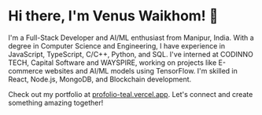 # Hi there, I'm Venus Waikhom! 👋

I'm a Full-Stack Developer and AI/ML enthusiast from Manipur, India. With a degree in Computer Science and Engineering, I have experience in JavaScript, TypeScript, C/C++, Python, and SQL. I've interned at CODINNO TECH, Capital Software and WAYSPIRE, working on projects like E-commerce websites and AI/ML models using TensorFlow. I'm skilled in React, Node.js, MongoDB, and Blockchain development. 

Check out my portfolio at [profolio-teal.vercel.app](https://profolio-teal.vercel.app). Let's connect and create something amazing together!

